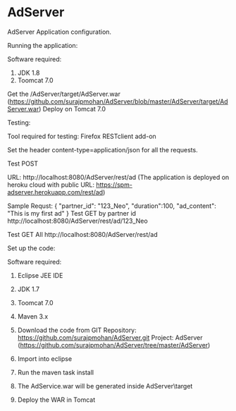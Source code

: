 # AdServer
AdServer Application configuration.

Running the application:

Software required:

1. JDK 1.8
2. Toomcat 7.0

Get the /AdServer/target/AdServer.war
(https://github.com/surajpmohan/AdServer/blob/master/AdServer/target/AdServer.war)
Deploy on Tomcat 7.0


Testing:

Tool required for testing:
Firefox RESTclient add-on

Set the header content-type=application/json for all the requests.

Test POST

URL: http://localhost:8080/AdServer/rest/ad
(The application is deployed on heroku cloud with public URL: https://spm-adserver.herokuapp.com/rest/ad)

Sample Requst: 
{
 "partner_id": "123_Neo",
 "duration":100,
 "ad_content": "This is my first ad"
}
Test GET by partner id
http://localhost:8080/AdServer/rest/ad/123_Neo

Test GET All
http://localhost:8080/AdServer/rest/ad

Set up the code:

Software required:
1. Eclipse JEE IDE
2. JDK 1.7
3. Toomcat 7.0
4. Maven 3.x

1. Download the code from GIT
Repository: https://github.com/surajpmohan/AdServer.git
Project: AdServer
(https://github.com/surajpmohan/AdServer/tree/master/AdServer)

2. Import into eclipse
3. Run the maven task install
4. The AdService.war will be generated inside AdServer\target
5. Deploy the WAR in Tomcat

